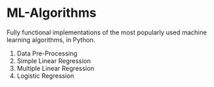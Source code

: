 # ML-Algorithms
Fully functional implementations of the most popularly used machine learning algorithms, in Python.
1.  Data Pre-Processing
2.  Simple Linear Regression
3.  Multiple Linear Regression
4.  Logistic Regression
